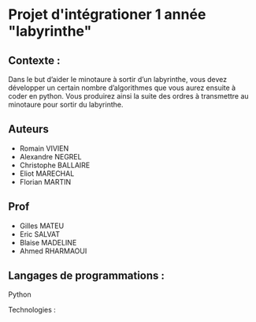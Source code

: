 Projet d'intégrationer 1 année  "labyrinthe"
==

Contexte : 
-----------

Dans le but d’aider le minotaure à sortir d’un labyrinthe, vous devez développer
un certain nombre d’algorithmes que vous aurez ensuite à coder en python. 
Vous produirez ainsi la suite des ordres à transmettre au minotaure pour sortir du labyrinthe.

Auteurs 
-----------
 - Romain VIVIEN
 - Alexandre NEGREL
 - Christophe BALLAIRE
 - Eliot MARECHAL 
 - Florian MARTIN 

Prof 
-----------
 - Gilles MATEU
 - Eric SALVAT
 - Blaise MADELINE 
 - Ahmed RHARMAOUI

Langages de programmations :
-----------

Python

Technologies :

